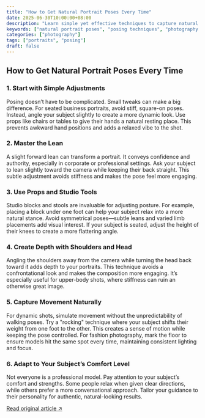 ```yaml
---
title: "How to Get Natural Portrait Poses Every Time"
date: 2025-06-30T10:00:00+08:00
description: "Learn simple yet effective techniques to capture natural and engaging portrait poses, whether you're shooting business portraits or fashion photography."
keywords: ["natural portrait poses", "posing techniques", "photography tips", "portrait photography", "Karl Taylor"]
categories: ["photography"]
tags: ["portraits", "posing"]
draft: false
---
```


## How to Get Natural Portrait Poses Every Time

### 1. Start with Simple Adjustments

Posing doesn’t have to be complicated. Small tweaks can make a big difference. For seated business portraits, avoid stiff, square-on poses. Instead, angle your subject slightly to create a more dynamic look. Use props like chairs or tables to give their hands a natural resting place. This prevents awkward hand positions and adds a relaxed vibe to the shot.

### 2. Master the Lean

A slight forward lean can transform a portrait. It conveys confidence and authority, especially in corporate or professional settings. Ask your subject to lean slightly toward the camera while keeping their back straight. This subtle adjustment avoids stiffness and makes the pose feel more engaging.

### 3. Use Props and Studio Tools

Studio blocks and stools are invaluable for adjusting posture. For example, placing a block under one foot can help your subject relax into a more natural stance. Avoid symmetrical poses—subtle leans and varied limb placements add visual interest. If your subject is seated, adjust the height of their knees to create a more flattering angle.

### 4. Create Depth with Shoulders and Head

Angling the shoulders away from the camera while turning the head back toward it adds depth to your portraits. This technique avoids a confrontational look and makes the composition more engaging. It’s especially useful for upper-body shots, where stiffness can ruin an otherwise great image.

### 5. Capture Movement Naturally

For dynamic shots, simulate movement without the unpredictability of walking poses. Try a "rocking" technique where your subject shifts their weight from one foot to the other. This creates a sense of motion while keeping the pose controlled. For fashion photography, mark the floor to ensure models hit the same spot every time, maintaining consistent lighting and focus.

### 6. Adapt to Your Subject’s Comfort Level

Not everyone is a professional model. Pay attention to your subject’s comfort and strengths. Some people relax when given clear directions, while others prefer a more conversational approach. Tailor your guidance to their personality for authentic, natural-looking results.

[Read original article ↗](https://example.com)
